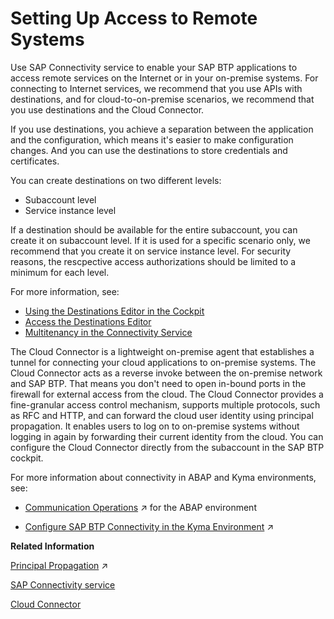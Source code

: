 <!-- loio9d6553950f3249c2a4004d2e293b7cc7 -->

# Setting Up Access to Remote Systems

Use SAP Connectivity service to enable your SAP BTP applications to access remote services on the Internet or in your on-premise systems. For connecting to Internet services, we recommend that you use APIs with destinations, and for cloud-to-on-premise scenarios, we recommend that you use destinations and the Cloud Connector.

If you use destinations, you achieve a separation between the application and the configuration, which means it's easier to make configuration changes. And you can use the destinations to store credentials and certificates.

You can create destinations on two different levels:

-   Subaccount level
-   Service instance level

If a destination should be available for the entire subaccount, you can create it on subaccount level. If it is used for a specific scenario only, we recommend that you create it on service instance level. For security reasons, the rescpective access authorizations should be limited to a minimum for each level.

For more information, see:

-   [Using the Destinations Editor in the Cockpit](https://help.sap.com/docs/connectivity/sap-btp-connectivity-cf/using-destinations-editor-in-cockpit?version=Cloud)
-   [Access the Destinations Editor](https://help.sap.com/docs/connectivity/sap-btp-connectivity-cf/access-destinations-editor?version=Cloud)
-   [Multitenancy in the Connectivity Service](https://help.sap.com/docs/connectivity/sap-btp-connectivity-cf/multitenancy-in-connectivity-service?state=DRAFT)

The Cloud Connector is a lightweight on-premise agent that establishes a tunnel for connecting your cloud applications to on-premise systems. The Cloud Connector acts as a reverse invoke between the on-premise network and SAP BTP. That means you don't need to open in-bound ports in the firewall for external access from the cloud. The Cloud Connector provides a fine-granular access control mechanism, supports multiple protocols, such as RFC and HTTP, and can forward the cloud user identity using principal propagation. It enables users to log on to on-premise systems without logging in again by forwarding their current identity from the cloud. You can configure the Cloud Connector directly from the subaccount in the SAP BTP cockpit.

For more information about connectivity in ABAP and Kyma environments, see:

-   [Communication Operations](https://help.sap.com/viewer/65de2977205c403bbc107264b8eccf4b/Cloud/en-US/ac9137dd683d4c23b79e281278c499bb.html "") :arrow_upper_right: for the ABAP environment

-   [Configure SAP BTP Connectivity in the Kyma Environment](https://help.sap.com/viewer/65de2977205c403bbc107264b8eccf4b/Cloud/en-US/0c035010a9d64cc8a02d872829c7fa75.html "Extend your Kyma environment with SAP BTP Connectivity.") :arrow_upper_right:


**Related Information**  


[Principal Propagation](https://help.sap.com/viewer/65de2977205c403bbc107264b8eccf4b/Cloud/en-US/f70fcf1c2d0a4a979adfe44cebc93c20.html "Exchange user ID information between systems or environments in SAP BTP.") :arrow_upper_right:

[SAP Connectivity service](https://help.sap.com/docs/CP_CONNECTIVITY/cca91383641e40ffbe03bdc78f00f681/e54cc8fbbb571014beb5caaf6aa31280.html)

[Cloud Connector](https://help.sap.com/docs/CP_CONNECTIVITY/cca91383641e40ffbe03bdc78f00f681/e6c7616abb5710148cfcf3e75d96d596.html)

